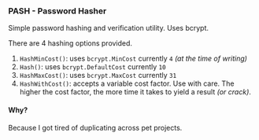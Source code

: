 ### PASH - Password Hasher

Simple password hashing and verification utility. Uses bcrypt.

There are 4 hashing options provided.
1. `HashMinCost()`: uses `bcrypt.MinCost` currently `4` _(at the time of writing)_
2. `Hash()`: uses `bcrypt.DefaultCost` currently `10`
3. `HashMaxCost()`: uses `bcrypt.MaxCost` currently `31`
4. `HashWithCost()`: accepts a variable cost factor. Use with care. The higher the cost factor, the more time it takes to
yield a result _(or crack)_.



#### Why?
Because I got tired of duplicating across pet projects.